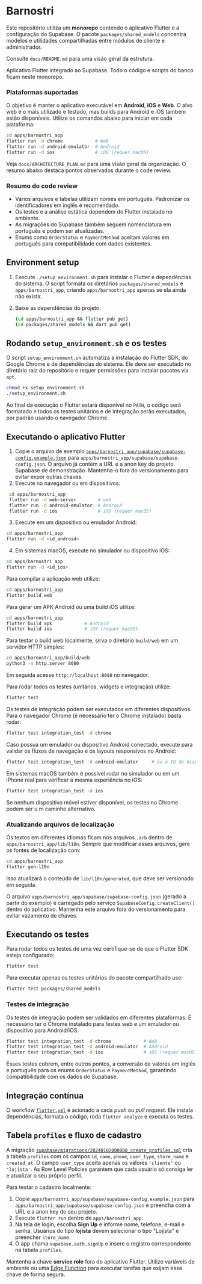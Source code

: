 # Barnostri

Este repositório utiliza um **monorepo** contendo o aplicativo Flutter e a
configuração do Supabase. O pacote `packages/shared_models` concentra modelos e
utilidades compartilhadas entre módulos de cliente e administrador.

Consulte `docs/README.md` para uma visão geral da estrutura.

Aplicativo Flutter integrado ao Supabase. Todo o código e scripts do banco ficam neste monorepo.

### Plataformas suportadas

O objetivo é manter o aplicativo executável em **Android**, **iOS** e **Web**. O alvo web é o mais utilizado e testado, mas builds para Android e iOS também estão disponíveis. Utilize os comandos abaixo para iniciar em cada plataforma:

```bash
cd apps/barnostri_app
flutter run -d chrome            # Web
flutter run -d android-emulator  # Android
flutter run -d ios               # iOS (requer macOS)
```


Veja `docs/ARCHITECTURE_PLAN.md` para uma visão geral da organização. O resumo abaixo destaca pontos observados durante o code review.

### Resumo do code review

- Vários arquivos e tabelas utilizam nomes em português. Padronizar os identificadores em inglês é recomendado.
- Os testes e a análise estática dependem do Flutter instalado no ambiente.
- As migrações do Supabase também seguem nomenclatura em português e podem ser atualizadas.
- Enums como `OrderStatus` e `PaymentMethod` aceitam valores em português para compatibilidade com dados existentes.

## Environment setup

1. Execute `./setup_environment.sh` para instalar o Flutter e dependências do sistema. O script formata os diretórios `packages/shared_models` e `apps/barnostri_app`, criando `apps/barnostri_app` apenas se ela ainda não existir.
2. Baixe as dependências do projeto:

   ```bash
   (cd apps/barnostri_app && flutter pub get)
   (cd packages/shared_models && dart pub get)
   ```

## Rodando `setup_environment.sh` e os testes

O script `setup_environment.sh` automatiza a instalação do Flutter SDK, do Google Chrome e de dependências do sistema. Ele deve ser executado no diretório raiz do repositório e requer permissões para instalar pacotes via `apt`.

```bash
chmod +x setup_environment.sh
./setup_environment.sh
```

Ao final da execução o Flutter estará disponível no `PATH`, o código será formatado e todos os testes unitários e de integração serão executados, por padrão usando o navegador Chrome.

## Executando o aplicativo Flutter

1. Copie o arquivo de exemplo [`apps/barnostri_app/supabase/supabase-config.example.json`](apps/barnostri_app/supabase/supabase-config.example.json)
   para `apps/barnostri_app/supabase/supabase-config.json`. O arquivo já contém
   a URL e a anon key do projeto Supabase de demonstração.
   Mantenha-o fora do versionamento para evitar expor outras chaves.
2. Execute no navegador ou em dispositivos:

 ```bash
  cd apps/barnostri_app
  flutter run -d web-server        # web
  flutter run -d android-emulator  # Android
  flutter run -d ios               # iOS (requer macOS)
  ```
3. Execute em um dispositivo ou emulador Android:

```bash
cd apps/barnostri_app
flutter run -d <id_android>
```
4. Em sistemas macOS, execute no simulador ou dispositivo iOS:

```bash
cd apps/barnostri_app
flutter run -d <id_ios>
```

Para compilar a aplicação web utilize:

```bash
cd apps/barnostri_app
flutter build web
```

Para gerar um APK Android ou uma build iOS utilize:

```bash
cd apps/barnostri_app
flutter build apk            # Android
flutter build ios            # iOS (requer macOS)
```

Para testar o build web localmente, sirva o diretório `build/web` em um servidor
HTTP simples:

```bash
cd apps/barnostri_app/build/web
python3 -m http.server 8080
```

Em seguida acesse `http://localhost:8080` no navegador.

Para rodar todos os testes (unitários, widgets e integração) utilize:

```bash
flutter test
```

Os testes de integração podem ser executados em diferentes dispositivos. Para o
navegador Chrome (é necessário ter o Chrome instalado) basta rodar:

```bash
flutter test integration_test -d chrome
```

Caso possua um emulador ou dispositivo Android conectado, execute para validar 
os fluxos de navegação e os layouts responsivos no Android:

```bash
flutter test integration_test -d android-emulator     # ou o ID do dispositivo
```

Em sistemas macOS também é possível rodar no simulador ou em um iPhone real 
para verificar a mesma experiência no iOS:

```bash
flutter test integration_test -d ios
```

Se nenhum dispositivo móvel estiver disponível, os testes no Chrome podem ser u
m caminho alternativo.

### Atualizando arquivos de localização

Os textos em diferentes idiomas ficam nos arquivos `.arb` dentro de
`apps/barnostri_app/lib/l10n`. Sempre que modificar esses arquivos, gere os
fontes de localização com:

```bash
cd apps/barnostri_app
flutter gen-l10n
```

Isso atualizará o conteúdo de `lib/l10n/generated`, que deve ser versionado em
seguida.

O arquivo `apps/barnostri_app/supabase/supabase-config.json` (gerado a partir do exemplo) é carregado pelo serviço `SupabaseConfig.createClient()` dentro do aplicativo.
Mantenha este arquivo fora do versionamento para evitar vazamento de chaves.

## Executando os testes

Para rodar todos os testes de uma vez certifique-se de que o Flutter SDK esteja configurado:

```bash
flutter test
```

Para executar apenas os testes unitários do pacote compartilhado use:

```bash
flutter test packages/shared_models
```

### Testes de integração

Os testes de integração podem ser validados em diferentes plataformas. É necessário ter o Chrome instalado para testes web e um emulador ou dispositivo para Android/iOS.

```bash
flutter test integration_test -d chrome            # Web
flutter test integration_test -d android-emulator  # Android
flutter test integration_test -d ios               # iOS (requer macOS)
```

Esses testes cobrem, entre outros pontos, a conversão de valores em inglês e português para os enums `OrderStatus` e `PaymentMethod`, garantindo compatibilidade com os dados do Supabase.

## Integração contínua

O workflow [`flutter.yml`](.github/workflows/flutter.yml) é acionado a cada *push* ou *pull request*. Ele instala dependências, formata o código, roda `flutter analyze` e executa os testes.

## Tabela `profiles` e fluxo de cadastro

A migração [`supabase/migrations/20240102000000_create_profiles.sql`](supabase/migrations/20240102000000_create_profiles.sql)
cria a tabela `profiles` com os campos `id`, `name`, `phone`, `user_type`,
`store_name` e `created_at`. O campo `user_type` aceita apenas os valores
`'cliente'` ou `'lojista'`. As Row Level Policies garantem que cada usuário só
consiga ler e atualizar o seu próprio perfil.

Para testar o cadastro localmente:

1. Copie `apps/barnostri_app/supabase/supabase-config.example.json` para
   `apps/barnostri_app/supabase/supabase-config.json` e preencha com a URL e a
   anon key do seu projeto.
2. Execute `flutter run` dentro de `apps/barnostri_app`.
3. Na tela de login, escolha **Sign Up** e informe nome, telefone, e-mail e
   senha. Usuários do tipo **lojista** devem selecionar o tipo "Lojista" e
   preencher `store_name`.
4. O app chama `supabase.auth.signUp` e insere o registro correspondente na
   tabela `profiles`.

Mantenha a chave **service role** fora do aplicativo Flutter. Utilize variáveis
de ambiente ou uma [Edge Function](supabase/functions/create_user_profile) para
executar tarefas que exijam essa chave de forma segura.
